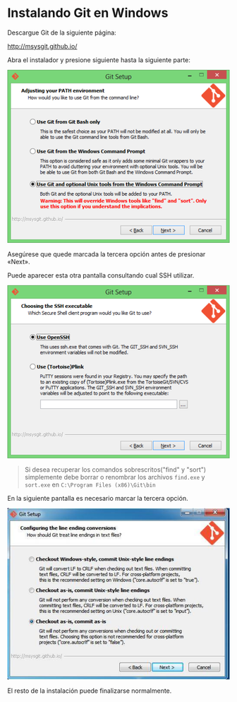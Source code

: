 Instalando Git en Windows
=========================

Descargue Git de la siguiente página:

http://msysgit.github.io/

Abra el instalador y presione siguiente hasta la siguiente parte:

![Imagen de la instalación que muestra el reemplazo de find y sort][1]

Asegúrese que quede marcada la tercera opción antes de presionar «Next».
  
Puede aparecer esta otra pantalla consultando cual SSH utilizar.

![Imagen de la instalación que muestra la instalación de ssh][2]

> Si desea recuperar los comandos sobrescritos("find" y "sort") simplemente
> debe borrar o renombrar los archivos `find.exe` y `sort.exe` en
> `C:\Program Files (x86)\Git\bin`

  
En la siguiente pantalla es necesario marcar la tercera opción.

![Configuración del salto de linea][3]

El resto de la instalación puede finalizarse normalmente.
  
  [1]: https://raw.githubusercontent.com/esicode/esi-web/master/doc/img/git/1.png
  [2]: https://raw.githubusercontent.com/esicode/esi-web/master/doc/img/git/2.png
  [3]: https://raw.githubusercontent.com/esicode/esi-web/master/doc/img/git/3.png

